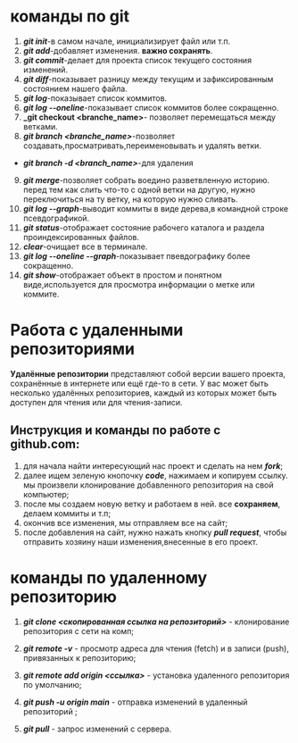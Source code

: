 # команды по git
1. __*git init*__-в самом начале, инициализирует файл или т.п.
2. __*git add*__-добавляет изменения. **важно сохранять**.
3. __*git commit*__-делает для проекта список текущего состояния изменений.
4. __*git diff*__-показывает разницу между текущим и зафиксированным состоянием нашего файла.
5. __*git log*__-показывает список коммитов.
6. __*git log --oneline*__-показывает список коммитов более сокращенно.
7. **_git checkout <branche_name>**- позволяет перемещаться между ветками.
8. __*git branch <branche_name>*__-позволяет создавать,просматривать,переименовывать и удалять ветки.
* __*git branch -d <branch_name>*__-для удаления
9. __*git merge*__-позволяет собрать воедино разветвленную историю. перед тем как слить что-то с одной ветки на другую, нужно переключиться на ту ветку, на которую нужно сливать.
10. __*git log --graph*__-выводит коммиты в виде дерева,в командной строке псевдографикой.
11. __*git status*__-отображает состояние рабочего каталога и раздела проиндексированных файлов. 
12. __*clear*__-очищает все в терминале.
13. __*git log --oneline --graph*__-показывает пвевдографику более сокращенно.
14. __*git show*__-отображает объект в простом и понятном виде,используется для просмотра информации о метке или коммите.

# Pабота с удаленными репозиториями
 **Удалённые репозитории** представляют собой версии вашего проекта, сохранённые в интернете или ещё где-то в сети. У вас может быть несколько удалённых репозиториев, каждый из которых может быть доступен для чтения или для чтения-записи.
## Инструкция и команды по работе с github.com:
1. для начала найти интересующий нас проект и сделать на нем __*fork*__;
2. далее ищем зеленую кнопочку __*code*__, нажимаем и копируем ссылку. мы произвели клонирование добавленного репозитория на свой компьютер;
3. после мы создаем новую ветку и работаем в ней. все **сохраняем**, делаем коммиты и т.п;
4. окончив все изменения, мы отправляем все на сайт;
5. после добавления на сайт, нужно нажать кнопку __*pull request*__, чтобы отправить хозяину наши изменения,внесенные в его проект.
# команды по удаленному репозиторию

1. __*git clone <скопированная ссылка на репозиторий>*__ - клонирование репозитория с сети на комп;

2. __*git remote -v*__ - просмотр адреса для чтения (fetch) и в записи (push), привязанных к репозиторию;

3. __*git remote add origin <ссылка>*__ - установка удаленного репозитория по умолчанию;

4. __*git push -u origin main*__ - отправка изменений в удаленный репозиторий ;

5. __*git pull*__ - запрос изменений с сервера.